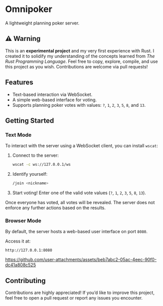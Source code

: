 # Omnipoker

A lightweight planning poker server.

## ⚠️ Warning

This is an **experimental project** and my very first experience with Rust. I created it to solidify my understanding of the concepts learned from *The Rust Programming Language*. Feel free to copy, explore, compile, and use this project as you wish. Contributions are welcome via pull requests!

## Features

- Text-based interaction via WebSocket.
- A simple web-based interface for voting.
- Supports planning poker votes with values: `?`, `1`, `2`, `3`, `5`, `8`, and `13`.

## Getting Started

### Text Mode

To interact with the server using a WebSocket client, you can install `wscat`:

1. Connect to the server:
   ```bash
   wscat -c ws://127.0.0.1/ws
   ```
2. Identify yourself:
   ```bash
   /join <nickname>
   ```
3. Start voting! Enter one of the valid vote values (`?`, `1`, `2`, `3`, `5`, `8`, `13`).

Once everyone has voted, all votes will be revealed. The server does not enforce any further actions based on the results.

### Browser Mode

By default, the server hosts a web-based user interface on port `8080`.

Access it at:
```
http://127.0.0.1:8080
```

https://github.com/user-attachments/assets/beb7abc2-05ac-4eec-90f0-dc41a808c525

## Contributing

Contributions are highly appreciated! If you’d like to improve this project, feel free to open a pull request or report any issues you encounter.
